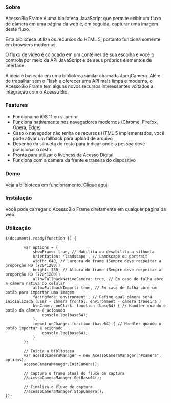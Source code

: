 ### Sobre

AcessoBio Frame é uma biblioteca JavaScript que permite exibir um fluxo de câmera em uma página da web e, em seguida, capturar uma imagem deste fluxo. 

Esta biblioteca utiliza os recursos do HTML 5, portanto funciona somente em browsers modernos.

O fluxo de vídeo é colocado em um contêiner de sua escolha e você o controla por meio da API JavaScript e de seus próprios elementos de interface.

A ideia é baseada em uma biblioteca similar chamada JpegCamera. Além de trabalhar sem o Flash e oferecer uma API mais limpa e moderna, o AcessoBio Frame tem alguns novos recursos interessantes voltados a integração com o Acesso Bio.

### Features

* Funciona no iOS 11 ou superior
* Funciona nativamente nos navegadores modernos (Chrome, Firefox, Opera, Edge)
* Caso o navegador não tenha os recursos HTML 5 implementados, você pode ativar um fallback para upload de arquivo
* Desenho da silhueta do rosto para indicar onde a pessoa deve posicionar o rosto
* Pronta para utilizar o liveness da Acesso Digital
* Funciona com a camera da frente e traseira do dispositivo

### Demo

Veja a bilbioteca em funcionamento. [Clique aqui](https://crediariohomolog.acesso.io/frame/)  

### Instalação

Você pode carregar o AcessoBio Frame diretamente em qualquer página da web.

### Utilização

```
$(document).ready(function () {

        var options = {
            showFrame: true, // Habilita ou desabilita a silhueta
            orientation: 'landscape', // Landscape ou portrait
            width: 640, // Largura do frame (Sempre deve respeitar a proporção HD (720*1280))
            height: 360, // Altura do frame (Sempre deve respeitar a proporção HD (720*1280))
            allowFallbackNativeCamera: true, // Em caso de falha abre a câmera nativa do celular
            allowFallbackImport: true, // Em caso de falha abre um botão para importar uma imagem
            facingMode:'environment', // Define qual câmera será inicializada (user - câmera frontal; environment - câmera traseira )
            btnCamera_onClick: function (base64) { // Handler quando o botão da câmera é acionado
                console.log(base64);
            },
            import_onChange: function (base64) { // Handler quando o botão importar é acionado
                console.log(base64);
            }
        };     
        
        // Inicia a biblioteca 
        var acessoCameraManager = new AcessoCameraManager("#camera", options);
        acessoCameraManager.InitCamera();
        
        // Captura o frame atual do fluxo de captura
        //acessoCameraManager.GetBase64();
        
        // Finaliza o fluxo de captura
        //acessoCameraManager.StopCamera();
});

```
